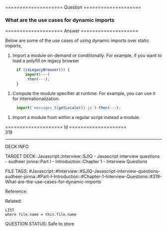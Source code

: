 ==================== Question ====================  

### What are the use cases for dynamic imports  

==================== Answer ====================  

Below are some of the use cases of using dynamic imports over static imports,

1. Import a module on-demand or conditionally. For example, if you want to load
   a polyfill on legacy browser

```javascript
     if (isLegacyBrowser()) {
         import(···)
         .then(···);
     }
```

1. Compute the module specifier at runtime. For example, you can use it for
   internationalization.

```javascript
     import(`messages_${getLocale()}.js`).then(···);
```

1. Import a module from within a regular script instead a module.

==================== Id ====================  
319
<!--ID: 1707879817493-->

---

DECK INFO

TARGET DECK: Javascript::Interview::SJIQ - Javascript interview questions - sudheer jonna::Part I - Introduction::Chapter 1 - Interview Questions

FILE TAGS: #Javascript::#Interview::#SJIQ-Javascript-interview-questions-sudheer-jonna::#Part-I-Introduction::#Chapter-1-Interview-Questions::#319-What-are-the-use-cases-for-dynamic-imports

Reference:

Related:

```dataview
LIST
where file.name = this.file.name
```
QUESTION STATUS: Safe to store
